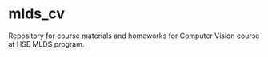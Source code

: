 # mlds_cv
Repository for course materials and homeworks for Computer Vision course at HSE MLDS program.
